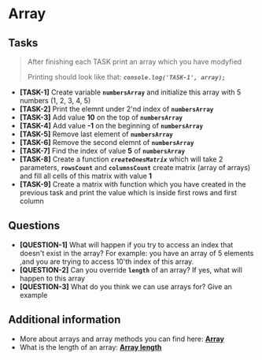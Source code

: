 # Array

## Tasks

> After finishing each TASK print an array which you have modyfied
>
> Printing should look like that: **_`console.log('TASK-1', array);`_**

- **[TASK-1]** Create variable **`numbersArray`** and initialize this array with 5 numbers (1, 2, 3, 4, 5)
- **[TASK-2]** Print the elemnt under 2'nd index of **`numbersArray`**
- **[TASK-3]** Add value **10** on the top of **`numbersArray`**
- **[TASK-4]** Add value **-1** on the beginning of **`numbersArray`**
- **[TASK-5]** Remove last element of **`numbersArray`**
- **[TASK-6]** Remove the second elemnt of **`numbersArray`**
- **[TASK-7]** Find the index of value **5** of **`numbersArray`**
- **[TASK-8]** Create a function **_`createOnesMatrix`_** which will take 2 parameters, **`rowsCount`** and **`columnsCount`** create matrix (array of arrays) and fill all cells of this matrix with value **1**
- **[TASK-9]** Create a matrix with function which you have created in the previous task and print the value which is inside first rows and first column

## Questions

- **[QUESTION-1]** What will happen if you try to access an index that doesn't exist in the array? For example: you have an array of 5 elements ,and you are trying to access 10'th index of this array.
- **[QUESTION-2]** Can you override **`length`** of an array? If yes, what will happen to this array
- **[QUESTION-3]** What do you think we can use arrays for? Give an example

## Additional information

- More about arrays and array methods you can find here: **[Array](https://developer.mozilla.org/en-US/docs/Web/JavaScript/Reference/Global_Objects/Array)**
- What is the length of an array: **[Array length](https://developer.mozilla.org/en-US/docs/Web/JavaScript/Reference/Global_Objects/Array/length)**
